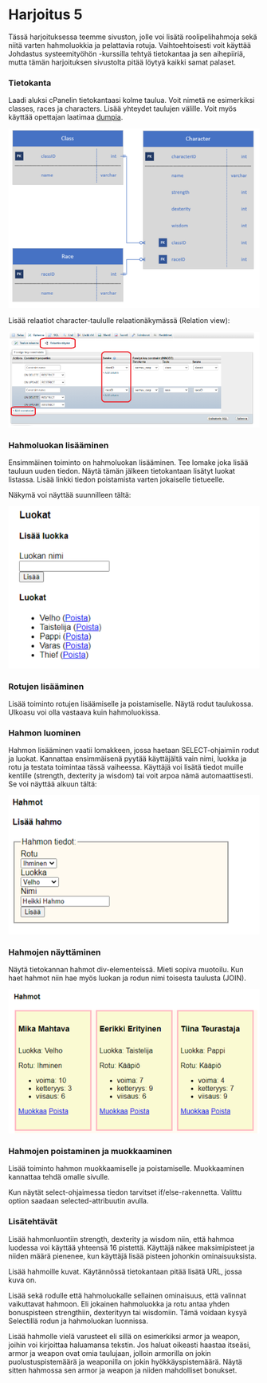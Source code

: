 # Harjoitus 5

Tässä harjoituksessa teemme sivuston, jolle voi lisätä roolipelihahmoja sekä niitä varten hahmoluokkia ja pelattavia rotuja. Vaihtoehtoisesti voit käyttää Johdastus systeemityöhön -kurssilla tehtyä tietokantaa ja sen aihepiiriä, mutta tämän harjoituksen sivustolta pitää löytyä kaikki samat palaset.

### Tietokanta

Laadi aluksi cPanelin tietokantaasi kolme taulua. Voit nimetä ne esimerkiksi classes, races ja characters. Lisää yhteydet taulujen välille. Voit myös käyttää opettajan laatimaa [dumpia](dump.sql).

![taulut](./luokat.png)

Lisää relaatiot character-taululle relaationäkymässä (Relation view):

![relaatiot](./relaatio.png)

### Hahmoluokan lisääminen

Ensimmäinen toiminto on hahmoluokan lisääminen. Tee lomake joka lisää tauluun uuden tiedon. Näytä tämän jälkeen tietokantaan lisätyt luokat listassa. Lisää linkki tiedon poistamista varten jokaiselle tietueelle.

Näkymä voi näyttää suunnilleen tältä:

![hahmoluokat](./hahmoluokat.png)

### Rotujen lisääminen

Lisää toiminto rotujen lisäämiselle ja poistamiselle. Näytä rodut taulukossa. Ulkoasu voi olla vastaava kuin hahmoluokissa.

### Hahmon luominen

Hahmon lisääminen vaatii lomakkeen, jossa haetaan SELECT-ohjaimiin rodut ja luokat. Kannattaa ensimmäisenä pyytää käyttäjältä vain nimi, luokka ja rotu ja testata toimintaa tässä vaiheessa. Käyttäjä voi lisätä tiedot muille kentille (strength, dexterity ja wisdom) tai voit arpoa nämä automaattisesti. Se voi näyttää alkuun tältä:

![hahmon lisäys](./hahmolisays.png)

### Hahmojen näyttäminen

Näytä tietokannan hahmot div-elementeissä. Mieti sopiva muotoilu. Kun haet hahmot niin hae myös luokan ja rodun nimi toisesta taulusta (JOIN).

![hahmot](./hahmot.png)

### Hahmojen poistaminen ja muokkaaminen

Lisää toiminto hahmon muokkaamiselle ja poistamiselle. Muokkaaminen kannattaa tehdä omalle sivulle.

Kun näytät select-ohjaimessa tiedon tarvitset if/else-rakennetta. Valittu option saadaan selected-attribuutin avulla.

### Lisätehtävät

Lisää hahmonluontiin strength, dexterity ja wisdom niin, että hahmoa luodessa voi käyttää yhteensä 16 pistettä. Käyttäjä näkee maksimipisteet ja niiden määrä pienenee, kun käyttäjä lisää pisteen johonkin ominaisuuksista.

Lisää hahmoille kuvat. Käytännössä tietokantaan pitää lisätä URL, jossa kuva on.

Lisää sekä rodulle että hahmoluokalle sellainen ominaisuus, että valinnat vaikuttavat hahmoon. Eli jokainen hahmoluokka ja rotu antaa yhden bonuspisteen strengthiin, dexterityyn tai wisdomiin. Tämä voidaan kysyä Selectillä rodun ja hahmoluokan luonnissa.

Lisää hahmolle vielä varusteet eli sillä on esimerkiksi armor ja weapon, joihin voi kirjoittaa haluamansa tekstin. Jos haluat oikeasti haastaa itseäsi, armor ja weapon ovat omia taulujaan, jolloin armorilla on jokin puolustuspistemäärä ja weaponilla on jokin hyökkäyspistemäärä. Näytä sitten hahmossa sen armor ja weapon ja niiden mahdolliset bonukset.